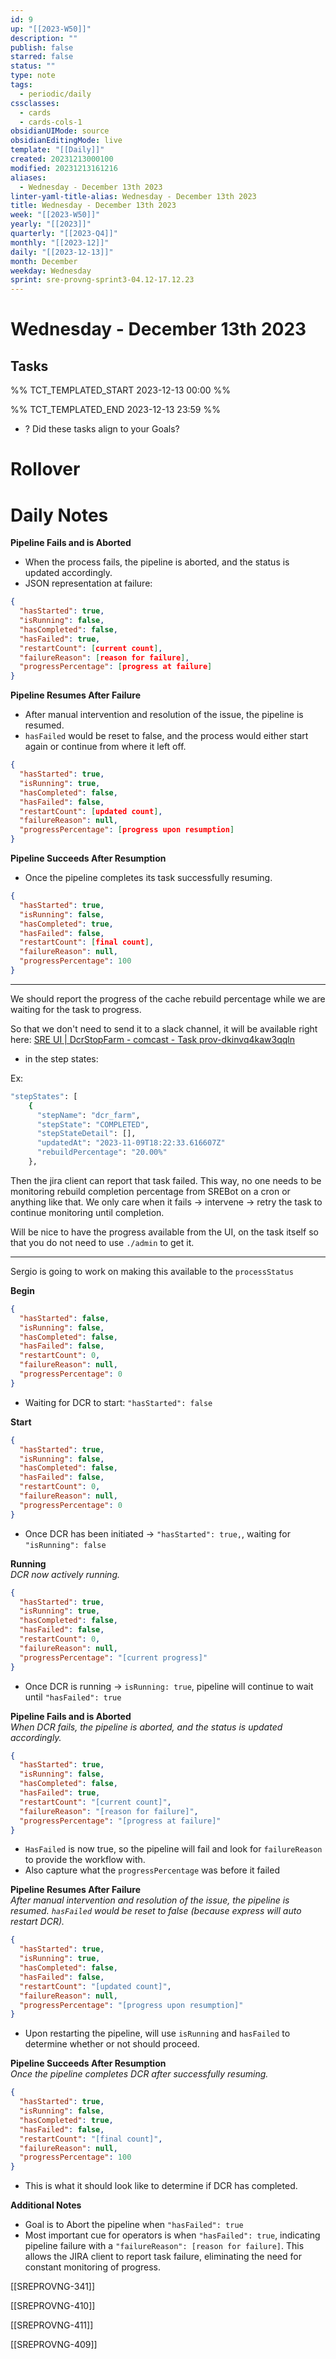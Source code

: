 ```yaml
---
id: 9
up: "[[2023-W50]]"
description: ""
publish: false
starred: false
status: ""
type: note
tags:
  - periodic/daily
cssclasses:
  - cards
  - cards-cols-1
obsidianUIMode: source
obsidianEditingMode: live
template: "[[Daily]]"
created: 20231213000100
modified: 20231213161216
aliases:
  - Wednesday - December 13th 2023
linter-yaml-title-alias: Wednesday - December 13th 2023
title: Wednesday - December 13th 2023
week: "[[2023-W50]]"
yearly: "[[2023]]"
quarterly: "[[2023-Q4]]"
monthly: "[[2023-12]]"
daily: "[[2023-12-13]]"
month: December
weekday: Wednesday
sprint: sre-provng-sprint3-04.12-17.12.23
---
```


# Wednesday - December 13th 2023

## Tasks

%% TCT_TEMPLATED_START 2023-12-13 00:00 %%

%% TCT_TEMPLATED_END 2023-12-13 23:59 %%
- ? Did these tasks align to your Goals?

# Rollover

# Daily Notes


**Pipeline Fails and is Aborted**
- When the process fails, the pipeline is aborted, and the status is updated accordingly.
- JSON representation at failure:
 ```json
 {
   "hasStarted": true,
   "isRunning": false,
   "hasCompleted": false,
   "hasFailed": true,
   "restartCount": [current count],
   "failureReason": [reason for failure],
   "progressPercentage": [progress at failure]
 }
 ```

**Pipeline Resumes After Failure**
- After manual intervention and resolution of the issue, the pipeline is resumed.
- `hasFailed` would be reset to false, and the process would either start again or continue from where it left off.
 ```json
 {
   "hasStarted": true,
   "isRunning": true,
   "hasCompleted": false,
   "hasFailed": false,
   "restartCount": [updated count],
   "failureReason": null,
   "progressPercentage": [progress upon resumption]
 }
 ```

**Pipeline Succeeds After Resumption**
- Once the pipeline completes its task successfully resuming.
 ```json
 {
   "hasStarted": true,
   "isRunning": false,
   "hasCompleted": true,
   "hasFailed": false,
   "restartCount": [final count],
   "failureReason": null,
   "progressPercentage": 100
 }
 ```




---


We should report the progress of the cache rebuild percentage while we are waiting for the task to progress.

So that we don't need to send it to a slack channel, it will be available right here: [SRE UI | DcrStopFarm - comcast - Task prov-dkinvq4kaw3qqln](https://sre-provisioning-api.eng.medallia.com/ui/task/prov-dkinvq4kaw3qqln)
- in the step states:  


Ex:
```bash
"stepStates": [  
    {  
      "stepName": "dcr_farm",  
      "stepState": "COMPLETED",  
      "stepStateDetail": [],  
      "updatedAt": "2023-11-09T18:22:33.616607Z"  
      "rebuildPercentage": "20.00%"
    },
```


Then the jira client can report that task failed. This way, no one needs to be monitoring rebuild completion percentage from SREBot on a cron or anything like that. We only care when it fails → intervene → retry the task to continue monitoring until completion.

Will be nice to have the progress available from the UI, on the task itself so that you do not need to use `./admin` to get it.


---


Sergio is going to work on making this available to the `processStatus`

**Begin**
```json
{
  "hasStarted": false,
  "isRunning": false,
  "hasCompleted": false,
  "hasFailed": false,
  "restartCount": 0,
  "failureReason": null,
  "progressPercentage": 0
}
```
- Waiting for DCR to start: `"hasStarted": false`

**Start**
```json
{
  "hasStarted": true,
  "isRunning": false,
  "hasCompleted": false,
  "hasFailed": false,
  "restartCount": 0,
  "failureReason": null,
  "progressPercentage": 0
}
```
- Once DCR has been initiated → `"hasStarted": true,`, waiting for `"isRunning": false`

**Running**  
*DCR now actively running.*
```json
{
  "hasStarted": true,
  "isRunning": true,
  "hasCompleted": false,
  "hasFailed": false,
  "restartCount": 0,
  "failureReason": null,
  "progressPercentage": "[current progress]"
}
```
- Once DCR is running → `isRunning: true`, pipeline will continue to wait until `"hasFailed": true`

**Pipeline Fails and is Aborted**  
*When DCR fails, the pipeline is aborted, and the status is updated accordingly.*
```json
{
  "hasStarted": true,
  "isRunning": false,
  "hasCompleted": false,
  "hasFailed": true,
  "restartCount": "[current count]",
  "failureReason": "[reason for failure]",
  "progressPercentage": "[progress at failure]"
}
```
- `HasFailed` is now true, so the pipeline will fail and look for `failureReason` to provide the workflow with.
- Also capture what the `progressPercentage` was before it failed

**Pipeline Resumes After Failure**  
*After manual intervention and resolution of the issue, the pipeline is resumed. `hasFailed` would be reset to false (because express will auto restart DCR).*
```json
{
  "hasStarted": true,
  "isRunning": true,
  "hasCompleted": false,
  "hasFailed": false,
  "restartCount": "[updated count]",
  "failureReason": null,
  "progressPercentage": "[progress upon resumption]"
}
```
- Upon restarting the pipeline, will use `isRunning` and `hasFailed` to determine whether or not should proceed.


**Pipeline Succeeds After Resumption**  
*Once the pipeline completes DCR after successfully resuming.*
```json
{
  "hasStarted": true,
  "isRunning": false,
  "hasCompleted": true,
  "hasFailed": false,
  "restartCount": "[final count]",
  "failureReason": null,
  "progressPercentage": 100
}
```
- This is what it should look like to determine if DCR has completed.

**Additional Notes**
- Goal is to Abort the pipeline when `"hasFailed": true`
- Most important cue for operators is when `"hasFailed": true`, indicating pipeline failure with a `"failureReason": [reason for failure]`. This allows the JIRA client to report task failure, eliminating the need for constant monitoring of progress.


[[SREPROVNG-341]]

[[SREPROVNG-410]]

[[SREPROVNG-411]]

[[SREPROVNG-409]]
